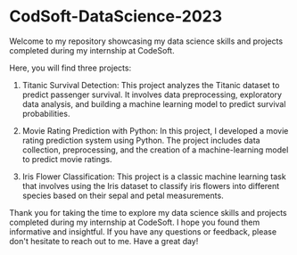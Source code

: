 # CodSoft-DataScience-2023
Welcome to my repository showcasing my data science skills and projects completed during my internship at CodeSoft.

Here, you will find three projects:

1. Titanic Survival Detection: This project analyzes the Titanic dataset to predict passenger survival. It involves data preprocessing, exploratory
data analysis, and building a machine learning model to predict survival probabilities.

2. Movie Rating Prediction with Python: In this project, I developed a movie rating prediction system using Python. The project includes data
collection, preprocessing, and the creation of a machine-learning model to predict movie ratings.

3. Iris Flower Classification: This project is a classic machine learning task that involves using the Iris dataset to classify iris flowers into
different species based on their sepal and petal measurements.


Thank you for taking the time to explore my data science skills and projects completed during my internship at CodeSoft. I hope you found
them informative and insightful. If you have any questions or feedback, please don't hesitate to reach out to me. Have a great day!
